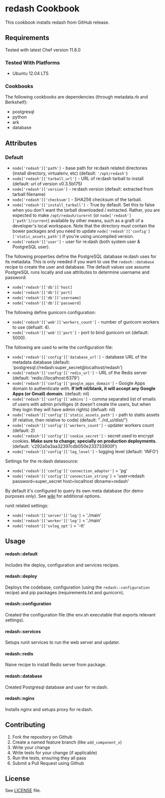 redash Cookbook
=================
This cookbook installs redash from GitHub release.

Requirements
------------
Tested with latest Chef version 11.8.0

### Tested With Platforms
* Ubuntu 12.04 LTS

### Cookbooks
The following cookbooks are dependencies (through metadata.rb and Berkshelf):
* postgresql
* python
* ark
* database


Attributes
----------

### Default

- `node['redash']['path']` - base path for re:dash related directories (install directory, virtualenv, etc) (default: `'/opt/redash'`)
- `node['redash']['tarball_url']` - URL of re:dash tarball to install (default: url of version v0.3.5b175)
- `node['redash']['version']` - re:dash version (default: extracted from tarball filename)
- `node['redash']['checksum']` - SHA256 checksum of the tarball.
- `node['redash']['install_tarball']` - True by default. Set this to false when you don't want the tarball downloaded / extracted. Rather, you are expected to make `/opt/redash/curernt` (or `node['redash']['path']/current`) available by other means, such as a graft of a developer's local workspace. Note that the directory must contain the bower packages and you need to update `node['redash']['config']['static_assets_path']` if you're using uncompiled version.
- `node['redash']['user']` - user for re:dash (both system user & PostgreSQL user).

The following properties define the PostgreSQL database re:dash uses for its metadata. This is only needed if you want to use the `redash::database` recipe to create the user and database. The default values use assume PostgreSQL runs locally and use attributes to determine username and password:

- `node['redash']['db']['host]`
- `node['redash']['db']['port]`
- `node['redash']['db']['username]`
- `node['redash']['db']['password]`

The following define gunicorn configuration:

- `node['redash']['web']['workers_count']` -  number of gunicorn workers to use (defualt: 4).
- `node['redash']['web']['port']` - port to bind gunicorn on (default: 5000).

The following are used to write the configuration file:

- `node['redash']['config']['database_url']` - database URL of the metadata database (default:  'postgresql://redash:super_secret@localhost/redash')
- `node['redash']['config']['redis_url']` - URL of the Redis server (default: 'redis://localhost:6379')
- `node['redash']['config']['google_apps_domain']` - Google Apps domain to authenticate with. **If left nil/blank, it will accept any Google Apps (or Gmail) domain.** (default: nil)
- `node['redash']['config']['admins']` - comma separated list of emails of users with admin privilliges (it doesn't create the users, but when they login they will have admin rights) (defualt: nil)
- `node['redash']['config']['static_assets_path']` - path to statis assets (if relative, then relative to code) (default: "../rd_ui/dist/")
- `node['redash']['config']['workers_count']` - updater workers count (default: 2)
- `node['redash']['config']['cookie_secret']` - secret used to encrypt cookies. **Make sure to change; specially on production deployments.** (default: 'c292a0a3aa32397cdb050e233733900f')
- `node['redash']['config']['log_level']` - logging level (default: 'INFO')

Settings for the re:dash datasource:

- `node['redash']['config']['connection_adapter']` = 'pg'
- `node['redash']['config']['connection_string']` = 'user=redash password=super_secret host=localhost dbname=redash'

By default it's configured to query its own meta database (for demo purposes only). See [wiki](https://github.com/EverythingMe/redash/wiki/re:dash-connection-adapter-options) for additional options.

runit related settings:

- `node['redash']['server']['log']` = './main'
- `node['redash']['worker']['log']` = './main'
- `node['redash']['svlog_opt']` = '-tt'


Usage
-----
#### redash::default
Includes the deploy, configuration and services recipes.

#### redash::deploy
Deploys the codebase, configuration (using the `redash::configuration` recipe) and pip packages (requirements.txt and gunicorn).

#### redash::configuration
Created the configuration file (the env.sh executable that exports relevant settings).

#### redash::services
Setups runit services to run the web server and updater.

#### redash::redis

Naive recipe to install Redis server from package.

#### redash::database

Created Postgresql database and user for re:dash.

#### redash::nginx

Installs nginx and setups proxy for re:dash.


Contributing
------------

1. Fork the repository on Github
2. Create a named feature branch (like `add_component_x`)
3. Write your change
4. Write tests for your change (if applicable)
5. Run the tests, ensuring they all pass
6. Submit a Pull Request using Github

License
-------
See [LICENSE](https://github.com/EverythingMe/chef-redash/blob/master/LICENSE) file.

